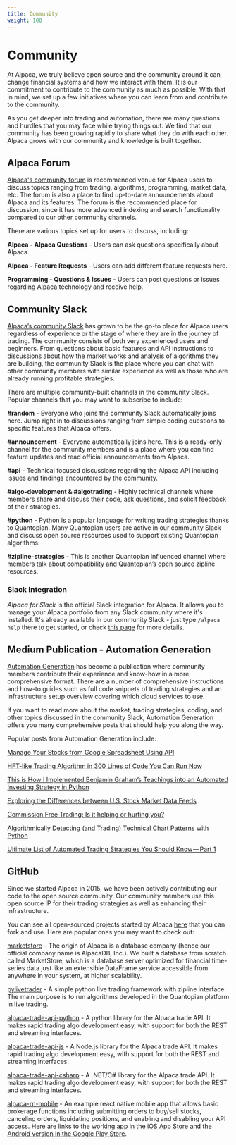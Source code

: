 ```yaml
---
title: Community
weight: 100
---
```


# Community

At Alpaca, we truly believe open source and the community around it can change financial systems and
how we interact with them. It is our commitment to contribute to the community as much as possible.
With that in mind, we set up a few initiatives where you can learn from and contribute to the community.

As you get deeper into trading and automation, there are many questions and hurdles that you may face
while trying things out. We find that our community has been growing rapidly to share what they do with
each other. Alpaca grows with our community and knowledge is built together.

## Alpaca Forum
[Alpaca's community forum](https://forum.alpaca.markets) is recommended venue for Alpaca users to discuss topics ranging from trading, algorithms, programming, market data, etc. The forum is also a place to find up-to-date announcements about Alpaca and its features. The forum is the recommended place for discussion, since it has more advanced indexing and search functionality compared to our other community channels.

There are various topics set up for users to discuss, including:

**Alpaca - Alpaca Questions** - Users can ask questions specifically about Alpaca.

**Alpaca - Feature Requests** - Users can add different feature requests here.

**Programming - Questions & Issues** - Users can post questions or issues regarding Alpaca technology and receive help.


## Community Slack

[Alpaca’s community Slack](https://alpaca.markets/slack) has grown to be the go-to place for Alpaca
users regardless of experience or the stage of where they are in the journey of trading. The community
consists of both very experienced users and beginners. From questions about basic features and
API instructions to discussions about how the market works and analysis of algorithms they are
building, the community Slack is the place where you can chat with other community members with
similar experience as well as those who are already running profitable strategies.

There are multiple community-built channels in the community Slack. Popular channels that you may want to
subscribe to include:

**#random** - Everyone who joins the community Slack automatically joins here. Jump right in to discussions
ranging from simple coding questions to specific features that Alpaca offers.

**#announcement** - Everyone automatically joins here. This is a ready-only channel for the community
members and is a place where you can find feature updates and read official announcements from Alpaca.

**#api** - Technical focused discussions regarding the Alpaca API including issues and findings encountered
by the community.

**#algo-development & #algotrading** - Highly technical channels where members share and
discuss their code, ask questions, and solicit feedback of their strategies.

**#python** - Python is a popular language for writing trading strategies thanks to Quantopian. Many
Quantopian users are active in our community Slack and discuss open source resources used to support
existing Quantopian algorithms.

**#zipline-strategies** - This is another Quantopian influenced channel where members talk about
compatibility and Quantopian’s open source zipline resources.

### Slack Integration

*Alpaca for Slack* is the official Slack integration for Alpaca. It allows you to manage your Alpaca portfolio from any Slack community where it's installed. It's already available in our community Slack - just type `/alpaca help` there to get started, or check [this page](../platform-migration/alpaca-for-slack) for more details.

## Medium Publication - Automation Generation

[Automation Generation](https://medium.com/automation-generation) has become a publication where community members contribute their experience
and know-how in a more comprehensive format. There are a number of comprehensive instructions and
how-to guides such as full code snippets of trading strategies and an infrastructure setup overview
covering which cloud services to use.

If you want to read more about the market, trading strategies, coding, and other topics discussed in the
community Slack, Automation Generation offers you many comprehensive posts that should help you along the
way.

Popular posts from Automation Generation include:

[Manage Your Stocks from Google Spreadsheet Using API](https://medium.com/automation-generation/manage-your-stocks-from-google-spreadsheet-using-api-43026db44289)

[HFT-like Trading Algorithm in 300 Lines of Code You Can Run Now](https://medium.com/automation-generation/hft-like-trading-algorithm-in-300-lines-of-code-you-can-run-now-983bede4f13a)

[This is How I Implemented Benjamin Graham’s Teachings into an Automated Investing Strategy in Python](https://medium.com/automation-generation/teaching-your-computer-to-invest-with-python-commission-free-automated-investing-5ade10961e08)

[Exploring the Differences between U.S. Stock Market Data Feeds](https://medium.com/automation-generation/exploring-the-differences-between-u-s-stock-market-data-feeds-3da26946cbd6)

[Commission Free Trading: Is it helping or hurting you?](https://medium.com/automation-generation/commission-free-trading-is-it-helping-or-hurting-you-dc5fdc22ca6a)

[Algorithmically Detecting (and Trading) Technical Chart Patterns with Python](https://medium.com/automation-generation/algorithmically-detecting-and-trading-technical-chart-patterns-with-python-c577b3a396ed)

[Ultimate List of Automated Trading Strategies You Should Know — Part 1](https://medium.com/automation-generation/ultimate-list-of-automated-trading-strategies-you-should-know-part-1-c9a333f58930)

## GitHub

Since we started Alpaca in 2015, we have been actively contributing our code to the open source community.
Our community members use this open source IP for their trading strategies as well as enhancing their
infrastructure.

You can see all open-sourced projects started by Alpaca [here](https://github.com/alpacahq) that you can fork and use. Here are
popular ones you may want to check out:

[marketstore](https://github.com/alpacahq/marketstore) - The origin of Alpaca is a database company
(hence our official company name is AlpacaDB, Inc.). We built a database from scratch called MarketStore,
which is a database server optimized for financial time-series data just like an extensible DataFrame
service accessible from anywhere in your system, at higher scalability.

[pylivetrader](https://github.com/alpacahq/pylivetrader) - A simple python live trading framework with zipline
interface. The main purpose is to run algorithms developed in the Quantopian platform in live trading.

[alpaca-trade-api-python](https://github.com/alpacahq/alpaca-trade-api-python) - A python library for the
Alpaca trade API. It makes rapid trading algo development easy, with support for both the REST and streaming
interfaces.

[alpaca-trade-api-js](https://github.com/alpacahq/alpaca-trade-api-js) - A Node.js library for the Alpaca trade
API. It makes rapid trading algo development easy, with support for both the REST and streaming interfaces.

[alpaca-trade-api-csharp](https://github.com/alpacahq/alpaca-trade-api-csharp) - A .NET/C# library for the Alpaca trade
API. It makes rapid trading algo development easy, with support for both the REST and streaming interfaces.

[alpaca-rn-mobile](https://github.com/alpacahq/alpaca-rn-mobile) - An example react native mobile app that
allows basic brokerage functions including submitting orders to buy/sell stocks, canceling orders,
liquidating positions, and enabling and disabling your API access. Here are links to the [working app in the
iOS App Store](https://itunes.apple.com/us/app/alpaca-dashboard/id1448888086) and the [Android version in the
Google Play Store](https://play.google.com/store/apps/details?id=app.alpaca.markets).
